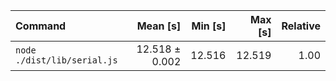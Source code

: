 | Command | Mean [s] | Min [s] | Max [s] | Relative |
|:---|---:|---:|---:|---:|
| `node ./dist/lib/serial.js` | 12.518 ± 0.002 | 12.516 | 12.519 | 1.00 |
